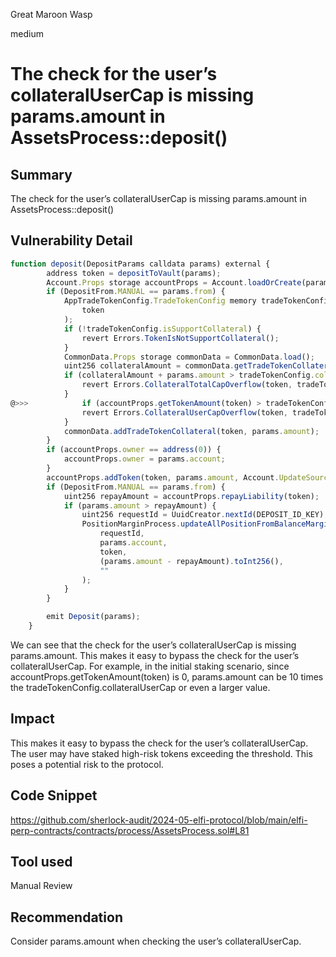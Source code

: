 Great Maroon Wasp

medium

# The check for the user’s collateralUserCap is missing params.amount in AssetsProcess::deposit()


## Summary
The check for the user’s collateralUserCap is missing params.amount in AssetsProcess::deposit()
## Vulnerability Detail
```javascript
function deposit(DepositParams calldata params) external {
        address token = depositToVault(params);
        Account.Props storage accountProps = Account.loadOrCreate(params.account);
        if (DepositFrom.MANUAL == params.from) {
            AppTradeTokenConfig.TradeTokenConfig memory tradeTokenConfig = AppTradeTokenConfig.getTradeTokenConfig(
                token
            );
            if (!tradeTokenConfig.isSupportCollateral) {
                revert Errors.TokenIsNotSupportCollateral();
            }
            CommonData.Props storage commonData = CommonData.load();
            uint256 collateralAmount = commonData.getTradeTokenCollateral(token);
            if (collateralAmount + params.amount > tradeTokenConfig.collateralTotalCap) {
                revert Errors.CollateralTotalCapOverflow(token, tradeTokenConfig.collateralTotalCap);
            }
@>>>            if (accountProps.getTokenAmount(token) > tradeTokenConfig.collateralUserCap) {
                revert Errors.CollateralUserCapOverflow(token, tradeTokenConfig.collateralUserCap);
            }
            commonData.addTradeTokenCollateral(token, params.amount);
        }
        if (accountProps.owner == address(0)) {
            accountProps.owner = params.account;
        }
        accountProps.addToken(token, params.amount, Account.UpdateSource.DEPOSIT);
        if (DepositFrom.MANUAL == params.from) {
            uint256 repayAmount = accountProps.repayLiability(token);
            if (params.amount > repayAmount) {
                uint256 requestId = UuidCreator.nextId(DEPOSIT_ID_KEY);
                PositionMarginProcess.updateAllPositionFromBalanceMargin(
                    requestId,
                    params.account,
                    token,
                    (params.amount - repayAmount).toInt256(),
                    ""
                );
            }
        }

        emit Deposit(params);
    }
```
We can see that the check for the user’s collateralUserCap is missing params.amount. This makes it easy to bypass the check for the user’s collateralUserCap. For example, in the initial staking scenario, since accountProps.getTokenAmount(token) is 0, params.amount can be 10 times the tradeTokenConfig.collateralUserCap or even a larger value.

## Impact
This makes it easy to bypass the check for the user’s collateralUserCap. The user may have staked high-risk tokens exceeding the threshold. This poses a potential risk to the protocol.
## Code Snippet
https://github.com/sherlock-audit/2024-05-elfi-protocol/blob/main/elfi-perp-contracts/contracts/process/AssetsProcess.sol#L81

## Tool used

Manual Review

## Recommendation
Consider params.amount when checking the user’s collateralUserCap.
